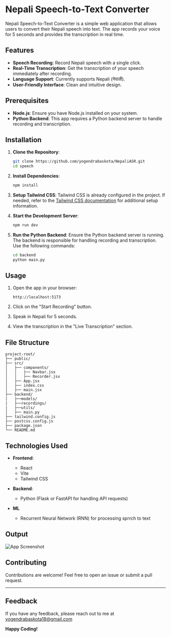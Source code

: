 # Nepali Speech-to-Text Converter

Nepali Speech-to-Text Converter is a simple web application that allows users to convert their Nepali speech into text. The app records your voice for 5 seconds and provides the transcription in real time.

## Features
- **Speech Recording**: Record Nepali speech with a single click.
- **Real-Time Transcription**: Get the transcription of your speech immediately after recording.
- **Language Support**: Currently supports Nepali (नेपाली).
- **User-Friendly Interface**: Clean and intuitive design.

## Prerequisites
- **Node.js**: Ensure you have Node.js installed on your system.
- **Python Backend**: This app requires a Python backend server to handle recording and transcription.

## Installation

1. **Clone the Repository**:
   ```bash
   git clone https://github.com/yogendrabaskota/NepaliASR.git
   cd speech
   ```

2. **Install Dependencies**:
   ```bash
   npm install
   ```

3. **Setup Tailwind CSS**:
   Tailwind CSS is already configured in the project. If needed, refer to the [Tailwind CSS documentation](https://tailwindcss.com/docs/installation) for additional setup information.

4. **Start the Development Server**:
   ```bash
   npm run dev
   ```

5. **Run the Python Backend**:
   Ensure the Python backend server is running. The backend is responsible for handling recording and transcription. Use the following commands:
   ```bash
   cd backend
   python main.py
   ```

## Usage

1. Open the app in your browser:
   ```
   http://localhost:5173
   ```

2. Click on the "Start Recording" button.
3. Speak in Nepali for 5 seconds.
4. View the transcription in the "Live Transcription" section.

## File Structure
```
project-root/
├── public/
├── src/
│   ├── components/
│   │   ├── Navbar.jsx
│   │   ├── Recorder.jsx
│   ├── App.jsx
│   ├── index.css
│   ├── main.jsx
├── backend/
|   ├──models/
|   ├──recordings/
|   ├──utils/
│   ├── main.py
├── tailwind.config.js
├── postcss.config.js
├── package.json
└── README.md
```

## Technologies Used

- **Frontend**:
  - React
  - Vite
  - Tailwind CSS

- **Backend**:
  - Python (Flask or FastAPI for handling API requests)

- **ML**
  - Recurrent Neural Network (RNN) for processing sprrch to text

## Output

![App Screenshot](./)

## Contributing
Contributions are welcome! Feel free to open an issue or submit a pull request.


---

## Feedback
  If you have any feedback, please reach out to me at yogendrabaskota18@gmail.com  

**Happy Coding!**
